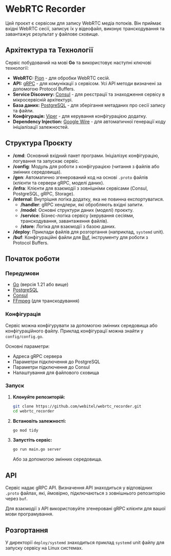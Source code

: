 # WebRTC Recorder

Цей проєкт є сервісом для запису WebRTC медіа потоків. Він приймає вхідні WebRTC сесії, записує їх у відеофайл, виконує транскодування та завантажує результат у файлове сховище.

## Архітектура та Технології

Сервіс побудований на мові **Go** та використовує наступні ключові технології:

-   **WebRTC:** [Pion](https://github.com/pion/webrtc) - для обробки WebRTC сесій.
-   **API:** [gRPC](https://grpc.io/) - для комунікації з сервісом. Усі API методи визначені за допомогою Protocol Buffers.
-   **Service Discovery:** [Consul](https://www.consul.io/) - для реєстрації та знаходження сервісу в мікросервісній архітектурі.
-   **База даних:** [PostgreSQL](https://www.postgresql.org/) - для зберігання метаданих про сесії запису та файли.
-   **Конфігурація:** [Viper](https://github.com/spf13/viper) - для керування конфігурацією додатку.
-   **Dependency Injection:** [Google Wire](https://github.com/google/wire) - для автоматичної генерації коду ініціалізації залежностей.

## Структура Проєкту

-   **/cmd**: Основний вхідний пакет програми. Ініціалізує конфігурацію, логування та запускає сервіс.
-   **/config**: Модуль для роботи з конфігурацією (читання з файлів або змінних середовища).
-   **/gen**: Автоматично згенерований код на основі `.proto` файлів (клієнти та сервери gRPC, моделі даних).
-   **/infra**: Клієнти для взаємодії з зовнішніми сервісами (Consul, PostgreSQL, gRPC, Storage).
-   **/internal**: Внутрішня логіка додатку, яка не повинна експортуватися.
    -   **/handler**: gRPC хендлери, які обробляють вхідні запити.
    -   **/model**: Основні структури даних (моделі) проєкту.
    -   **/service**: Бізнес-логіка сервісу (керування сесіями, транскодування, завантаження файлів).
    -   **/store**: Логіка для взаємодії з базою даних.
-   **/deploy**: Приклади файлів для розгортання (наприклад, `systemd` unit).
-   **/buf**: Конфігураційні файли для [Buf](https://buf.build/), інструменту для роботи з Protocol Buffers.

## Початок роботи

### Передумови

-   [Go](https://golang.org/dl/) (версія 1.21 або вище)
-   [PostgreSQL](https://www.postgresql.org/download/)
-   [Consul](https://www.consul.io/downloads)
-   [FFmpeg](https://ffmpeg.org/download.html) (для транскодування)

### Конфігурація

Сервіс можна конфігурувати за допомогою змінних середовища або конфігураційного файлу. Приклад конфігурації можна знайти у `config/config.go`.

Основні параметри:
-   Адреса gRPC сервера
-   Параметри підключення до PostgreSQL
-   Параметри підключення до Consul
-   Налаштування для файлового сховища

### Запуск

1.  **Клонуйте репозиторій:**
    ```bash
    git clone https://github.com/webitel/webrtc_recorder.git
    cd webrtc_recorder
    ```

2.  **Встановіть залежності:**
    ```bash
    go mod tidy
    ```

3.  **Запустіть сервіс:**
    ```bash
    go run main.go server
    ```
    Або за допомогою змінних середовища.

## API

Сервіс надає gRPC API. Визначення API знаходиться у відповідних `.proto` файлах, які, ймовірно, підключаються з зовнішнього репозиторію через `buf`.

Для взаємодії з API використовуйте згенеровані gRPC клієнти для вашої мови програмування.

## Розгортання

У директорії `deploy/systemd` знаходиться приклад `systemd` unit файлу для запуску сервісу на Linux системах.
